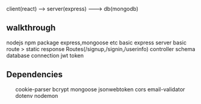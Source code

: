 
client(react) --> server(express) ---> db(mongodb)

walkthrough
---------
nodejs
npm package
express,mongoose etc
basic express server
basic route > static response
Routes(/signup,/signin,/userinfo)
controller
schema
database connection
jwt token

Dependencies
-----------
<ul>

cookie-parser 
bcrypt 
mongoose 
jsonwebtoken 
cors 
email-validator 
dotenv
nodemon
</ul>
